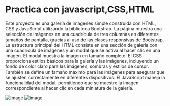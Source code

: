 <h1>Practica con javascript,CSS,HTML</h1>
<p>Este proyecto es una galería de imágenes simple construida con HTML, CSS y JavaScript utilizando la biblioteca Bootstrap. La página muestra una selección de imágenes en una cuadrícula de tres columnas en diferentes tamaños de pantalla, gracias al uso de las clases responsivas de Bootstrap.
La estructura principal del HTML consiste en una sección de galería con una cuadrícula de imágenes y un modal que se activa al hacer clic en una imagen. El modal muestra la imagen en tamaño completo.
El CSS proporciona estilos básicos para la galería y las imágenes, incluyendo un fondo de color claro para las imágenes, sombras y estilos de cursor. También se define un tamaño máximo para las imágenes para asegurar que se ajusten correctamente en diferentes dispositivos.
El JavaScript maneja la funcionalidad del modal, permitiendo que se muestre la imagen correspondiente al hacer clic en cada miniatura de la galería.</p>

![image](https://github.com/AlgenisLopez03/Practica1_ElectivaDevOps/assets/141606823/4b5894da-8ae6-479e-9391-bd73368fb0a7)
![image](https://github.com/AlgenisLopez03/Practica1_ElectivaDevOps/assets/141606823/d765072b-46b8-40b5-a733-b264f09af3e7)
